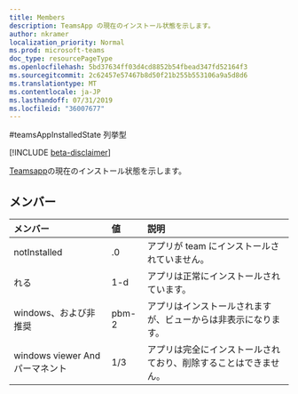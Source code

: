 ```yaml
---
title: Members
description: TeamsApp の現在のインストール状態を示します。
author: nkramer
localization_priority: Normal
ms.prod: microsoft-teams
doc_type: resourcePageType
ms.openlocfilehash: 5bd37634ff03d4cd8852b54fbead347fd52164f3
ms.sourcegitcommit: 2c62457e57467b8d50f21b255b553106a9a5d8d6
ms.translationtype: MT
ms.contentlocale: ja-JP
ms.lasthandoff: 07/31/2019
ms.locfileid: "36007677"
---
```

#<a name="teamsappinstalledstate-enum-type"></a>teamsAppInstalledState 列挙型

[!INCLUDE [beta-disclaimer](../../includes/beta-disclaimer.md)]

[Teamsapp](teamsapp.md)の現在のインストール状態を示します。

## <a name="members"></a>メンバー

| メンバー | 値| 説明 |
|:---------------|:--------|:----------|
|notInstalled|.0|アプリが team にインストールされていません。|
|れる|1-d|アプリは正常にインストールされています。|
|windows、および非推奨|pbm-2|アプリはインストールされますが、ビューからは非表示になります。|
|windows viewer Andパーマネント|1/3|アプリは完全にインストールされており、削除することはできません。|
